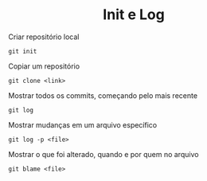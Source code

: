 <h1 align="center">Init e Log</h1>

Criar repositório local

```
git init
```
Copiar um repositório

```
git clone <link>
```
Mostrar todos os commits, começando pelo mais recente

```
git log
```
Mostrar mudanças em um arquivo específico

```
git log -p <file>
```
Mostrar o que foi alterado, quando e por quem no arquivo

```
git blame <file>
```
